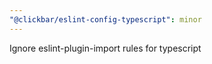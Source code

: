 ```yaml
---
"@clickbar/eslint-config-typescript": minor
---
```


Ignore eslint-plugin-import rules for typescript
